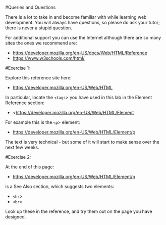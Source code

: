 #Queries and Questions

There is a lot to take in and become familiar with while learning web development. You will always have questions, so please do ask your tutor; there is never a stupid question. 


For additional support you can use the Internet although there are so many sites the ones we recommend are:

- <https://developer.mozilla.org/en-US/docs/Web/HTML/Reference>
- <https://www.w3schools.com/html/>


#Exercise 1:

Explore this reference site here:

- <https://developer.mozilla.org/en-US/Web/HTML>

In particular, locate the `<tags`> you have used in this lab in the Element Reference section:

- <https://developer.mozilla.org/en-US/Web/HTML/Element

For example this is the `<p`> element:

- <https://developer.mozilla.org/en-US/Web/HTML/Element/p>

The text is very technical - but some of it will start to make sense over the next few weeks.

#Exercise 2:

At the end of this page:

- <https://developer.mozilla.org/en-US/Web/HTML/Element/p>

is a See Also section, which suggests two elements:

- `<hr`>
- `<br`>

Look up these in the reference, and try them out on the page you have designed.